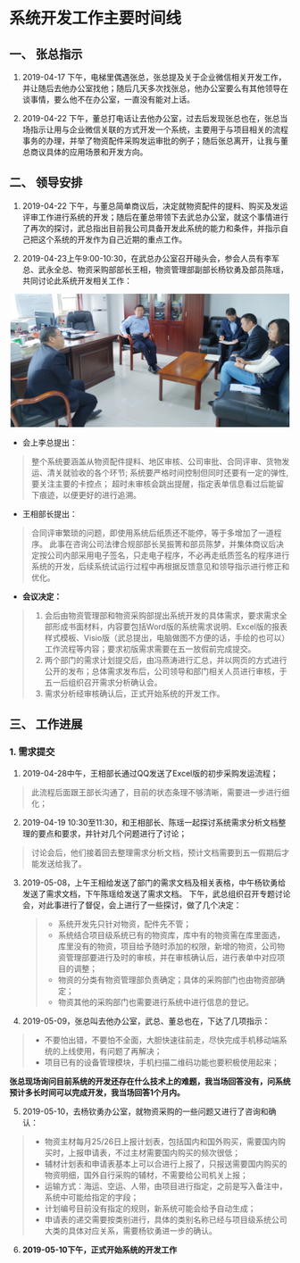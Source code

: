 # 系统开发工作主要时间线

## 一、 张总指示

1. 2019-04-17 下午，电梯里偶遇张总，张总提及关于企业微信相关开发工作，并让随后去他办公室找他；随后几天多次找张总，他办公室要么有其他领导在谈事情，要么他不在办公室，一直没有能对上话。

2. 2019-04-22 下午，董总打电话让去他办公室，过去后发现张总也在，张总当场指示让用与企业微信关联的方式开发一个系统，主要用于与项目相关的流程事务的办理，并举了物资配件采购发运审批的例子；随后张总离开，让我与董总商议具体的应用场景和开发方向。

## 二、 领导安排

1. 2019-04-22 下午，与董总简单商议后，决定就物资配件的提料、购买及发运评审工作进行系统的开发；随后在董总带领下去武总办公室，就这个事情进行了再次的探讨，武总指出目前我公司具备开发此系统的能力和条件，并指示自己把这个系统的开发作为自己近期的重点工作。

2. 2019-04-23上午9:00-10:30，在武总办公室召开碰头会，参会人员有李军总、武永全总、物资采购部部长王相，物资管理部副部长杨钦勇及部员陈瑶，共同讨论此系统开发相关工作：

<p align="center"><img src="/brief_meeting_190423.jpg" width="500">

- 会上李总提出：
> 整个系统要涵盖从物资配件提料、地区审核、公司审批、合同评审、货物发运、清关就验收的各个环节;
> 系统要严格时间控制但同时还要有一定的弹性,要关注主要的卡控点；
> 超时未审核会跳出提醒，指定表单信息看过后能留下痕迹，以便更好的进行追溯。

- 王相部长提出：
> 合同评审繁琐的问题，即使用系统后纸质还不能停，等于多增加了一道程序。
> 此事在咨询公司法律合规部部长吴振箐和部员陈梦，并集体商议后决定按公司内部采用电子签名，只走电子程序，不必再走纸质签名的程序进行系统的开发，后续系统试运行过程中再根据反馈意见和领导指示进行修正和优化。

- **会议决定：**

> 1. 会后由物资管理部和物资采购部提出系统开发的具体需求，要求需求全部形成书面材料，内容要包括Word版的系统需求说明、Excel版的报表样式模板、Visio版（武总提出，电脑做图不方便的话，手绘的也可以）工作流程等内容；要求初版需求需要在五一放假前完成提交。
> 2. 两个部门的需求计划提交后，由冯燕涛进行汇总，并以网页的方式进行公开的发布；总体需求发布后，公司领导和部门相关人员进行审核，于五一后组织召开需求分析确认会。
> 3. 需求分析经审核确认后，正式开始系统的开发工作。

## 三、 工作进展
  
### 1. 需求提交

1. 2019-04-28中午，王相部长通过QQ发送了Excel版的初步采购发运流程；
> 此流程后面跟王部长沟通了，目前的状态条理不够清晰，需要进一步进行细化；

2. 2019-04-19 10:30至11:30，和王相部长、陈瑶一起探讨系统需求分析文档整理的要点和要求，并针对几个问题进行了讨论；
> 讨论会后，他们接着回去整理需求分析文档，预计文档需要到五一假期后才能发送给我了。

3. 2019-05-08，上午王相给发送了部门的需求文档及相关表格，中午杨钦勇给发送了需求文档，下午陈瑶给发送了需求文档。
   下午，武总组织召开专题讨论会，对此事进行了督促，会上进行了一些探讨，做了几个决定：
   >- 系统开发先只针对物资，配件先不管；
   >- 系统结合项目级系统已有的物资库，库中有的物资需在库里面选，库里没有的物资，项目给予随时添加的权限，新增的物资，公司物资管理部要进行及时的审核，并在审核确认后，进行表单中对应项目的调整；
   >- 物资的分类有物资管理部负责确定；具体的采购部门也由物资部确定；
   >- 物资其他的采购部门也需要进行系统中进行信息的登记。
   
4. 2019-05-09，张总叫去他办公室，武总、董总也在，下达了几项指示：
>- 不要怕出错，不要怕不全面，大胆快速往前走，尽快完成手机移动端系统的上线使用，有问题了再解决；
>- 项目已有的设备管理模块，手机扫描二维码功能也要积极使用起来；  

**张总现场询问目前系统的开发还存在什么技术上的难题，我当场回答没有，问系统预计多长时间可以完成开发，我当场回答1个月内。**

5. 2019-05-10，去杨钦勇办公室，就物资采购的一些问题又进行了咨询和确认：
>- 物资主材每月25/26日上报计划表，包括国内和国外购买，需要国内购买时，上报申请表，不过主材需要国内购买的频次很低；
>- 辅材计划表和申请表基本上可以合进行上报了，只报送需要国内购买的物资明细，国外自行采购的辅材，不需要给公司机关上报；
>- 运输方式：海运、空运、人带，由项目进行指定，之前是写入备注中，系统中可能给指定的字段；
>- 计划编号目前没有指定的规则，新系统可能会给予自动生成；
>- 申请表的递交需要按类别进行，具体的类别名称已经与项目级系统公司大类的具体对应关系，需要杨钦勇进一步的确认。

6. **2019-05-10下午，正式开始系统的开发工作**
